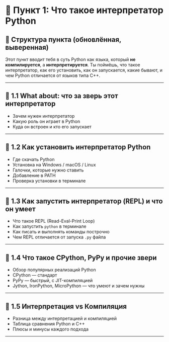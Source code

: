 # 📌 Пункт 1: Что такое интерпретатор Python

## 🧠 Структура пункта (обновлённая, выверенная)

Этот пункт вводит тебя в суть Python как языка, который **не компилируется**, а **интерпретируется**. Ты поймёшь, что такое интерпретатор, как его установить, как он запускается, какие бывают, и чем Python отличается от языков типа C++.

---

## 🔹 1.1 What about: что за зверь этот интерпретатор

- Зачем нужен интерпретатор
- Какую роль он играет в Python
- Куда он встроен и кто его запускает

---

## 🔹 1.2 Как установить интерпретатор Python

- Где скачать Python
- Установка на Windows / macOS / Linux
- Галочки, которые нужно ставить
- Добавление в PATH
- Проверка установки в терминале

---

## 🔹 1.3 Как запустить интерпретатор (REPL) и что он умеет

- Что такое REPL (Read-Eval-Print Loop)
- Как запустить `python` в терминале
- Как писать и выполнять команды построчно
- Чем REPL отличается от запуска `.py` файла

---

## 🔹 1.4 Что такое CPython, PyPy и прочие звери

- Обзор популярных реализаций Python
- CPython — стандарт
- PyPy — быстрый, с JIT-компиляцией
- Jython, IronPython, MicroPython — что умеют и зачем нужны

---

## 🔹 1.5 Интерпретация vs Компиляция

- Разница между интерпретацией и компиляцией
- Таблица сравнения Python и C++
- Плюсы и минусы каждого подхода

---
